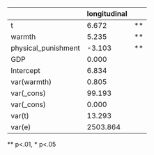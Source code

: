 |                     | longitudinal |    |
|---------------------|--------------|----|
| t                   | 6.672        | ** |
| warmth              | 5.235        | ** |
| physical_punishment | -3.103       | ** |
| GDP                 | 0.000        |    |
| Intercept           | 6.834        |    |
| var(warmth)         | 0.805        |    |
| var(_cons)          | 99.193       |    |
| var(_cons)          | 0.000        |    |
| var(t)              | 13.293       |    |
| var(e)              | 2503.864     |    |
** p<.01, * p<.05
